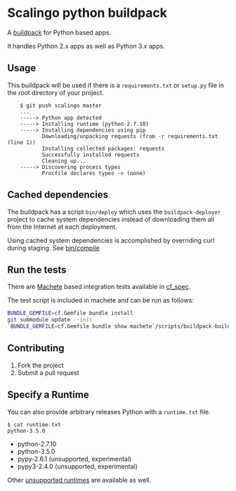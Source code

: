 # Scalingo python buildpack

A [buildpack](http://doc.scalingo.com/buildpacks/) for Python based apps.

It handles Python 2.x apps as well as Python 3.x apps.

## Usage

This buildpack will be used if there is a `requirements.txt` or `setup.py` file in the root directory of your project.

```
    $ git push scalingo master
    ...
    -----> Python app detected
    -----> Installing runtime (python-2.7.10)
    -----> Installing dependencies using pip
           Downloading/unpacking requests (from -r requirements.txt (line 1))
           Installing collected packages: requests
           Successfully installed requests
           Cleaning up...
    -----> Discovering process types
           Procfile declares types -> (none)
```

## Cached dependencies

The buildpack has a script `bin/deploy` which uses the `buildpack-deployer`
project to cache system dependencies instead of downloading them all from the
Internet at each deployment.

Using cached system dependencies is accomplished by overriding curl during
staging. See [bin/compile](bin/compile#L71-75)

## Run the tests

There are [Machete](https://github.com/pivotal-cf-experimental/machete) based integration tests available in [cf_spec](cf_spec).

The test script is included in machete and can be run as follows:

```bash
BUNDLE_GEMFILE=cf.Gemfile bundle install
git submodule update --init
`BUNDLE_GEMFILE=cf.Gemfile bundle show machete`/scripts/buildpack-build [mode]
```

## Contributing

1. Fork the project
1. Submit a pull request

## Specify a Runtime

You can also provide arbitrary releases Python with a `runtime.txt` file.

```
$ cat runtime.txt
python-3.5.0
```

- python-2.7.10
- python-3.5.0
- pypy-2.6.1 (unsupported, experimental)
- pypy3-2.4.0 (unsupported, experimental)

Other [unsupported runtimes](https://github.com/Scalingo/python-buildpack/tree/master/builds/runtimes) are available as well.
